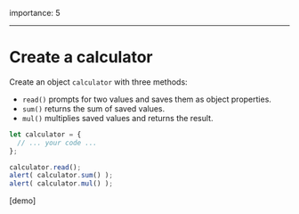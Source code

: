 importance: 5

---

# Create a calculator

Create an object `calculator` with three methods:

- `read()` prompts for two values and saves them as object properties.
- `sum()` returns the sum of saved values.
- `mul()` multiplies saved values and returns the result.

```js
let calculator = {
  // ... your code ...
};

calculator.read();
alert( calculator.sum() );
alert( calculator.mul() );
```

[demo]

